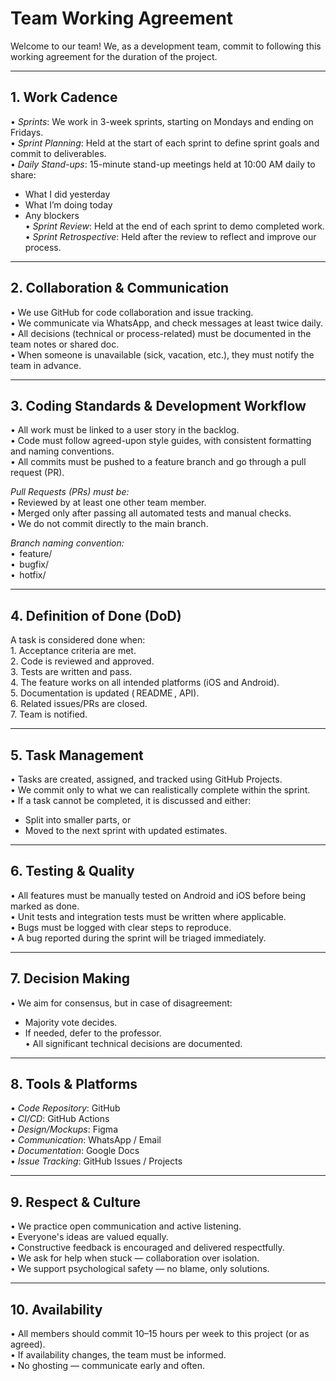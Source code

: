 # Team Working Agreement

Welcome to our team! We, as a development team, commit to following this working agreement for the duration of the project.

---

## 1. Work Cadence
•⁠  ⁠*Sprints*: We work in 3-week sprints, starting on Mondays and ending on Fridays.  
•⁠  ⁠*Sprint Planning*: Held at the start of each sprint to define sprint goals and commit to deliverables.  
•⁠  ⁠*Daily Stand-ups*: 15-minute stand-up meetings held at 10:00 AM daily to share:  
  - What I did yesterday  
  - What I’m doing today  
  - Any blockers  
•⁠  ⁠*Sprint Review*: Held at the end of each sprint to demo completed work.  
•⁠  ⁠*Sprint Retrospective*: Held after the review to reflect and improve our process.  

---

## 2. Collaboration & Communication
•⁠  ⁠We use GitHub for code collaboration and issue tracking.  
•⁠  ⁠We communicate via WhatsApp, and check messages at least twice daily.  
•⁠  ⁠All decisions (technical or process-related) must be documented in the team notes or shared doc.  
•⁠  ⁠When someone is unavailable (sick, vacation, etc.), they must notify the team in advance.  

---

## 3. Coding Standards & Development Workflow
•⁠  ⁠All work must be linked to a user story in the backlog.  
•⁠  ⁠Code must follow agreed-upon style guides, with consistent formatting and naming conventions.  
•⁠  ⁠All commits must be pushed to a feature branch and go through a pull request (PR).  

*Pull Requests (PRs) must be:*  
•⁠  ⁠Reviewed by at least one other team member.  
•⁠  ⁠Merged only after passing all automated tests and manual checks.  
•⁠  ⁠We do not commit directly to the main branch.  

*Branch naming convention:*  
•⁠  ⁠⁠ feature/<task-name> ⁠  
•⁠  ⁠⁠ bugfix/<issue> ⁠  
•⁠  ⁠⁠ hotfix/<description> ⁠  

---

## 4. Definition of Done (DoD)
A task is considered done when:  
1.⁠ ⁠Acceptance criteria are met.  
2.⁠ ⁠Code is reviewed and approved.  
3.⁠ ⁠Tests are written and pass.  
4.⁠ ⁠The feature works on all intended platforms (iOS and Android).  
5.⁠ ⁠Documentation is updated (⁠ README ⁠, API).  
6.⁠ ⁠Related issues/PRs are closed.  
7.⁠ ⁠Team is notified.  

---

## 5. Task Management
•⁠  ⁠Tasks are created, assigned, and tracked using GitHub Projects.  
•⁠  ⁠We commit only to what we can realistically complete within the sprint.  
•⁠  ⁠If a task cannot be completed, it is discussed and either:  
  - Split into smaller parts, or  
  - Moved to the next sprint with updated estimates.  

---

## 6. Testing & Quality
•⁠  ⁠All features must be manually tested on Android and iOS before being marked as done.  
•⁠  ⁠Unit tests and integration tests must be written where applicable.  
•⁠  ⁠Bugs must be logged with clear steps to reproduce.  
•⁠  ⁠A bug reported during the sprint will be triaged immediately.  

---

## 7. Decision Making
•⁠  ⁠We aim for consensus, but in case of disagreement:  
  - Majority vote decides.  
  - If needed, defer to the professor.  
•⁠  ⁠All significant technical decisions are documented.  

---

## 8. Tools & Platforms
•⁠  ⁠*Code Repository*: GitHub  
•⁠  ⁠*CI/CD*: GitHub Actions  
•⁠  ⁠*Design/Mockups*: Figma  
•⁠  ⁠*Communication*: WhatsApp / Email  
•⁠  ⁠*Documentation*: Google Docs  
•⁠  ⁠*Issue Tracking*: GitHub Issues / Projects  

---

## 9. Respect & Culture
•⁠  ⁠We practice open communication and active listening.  
•⁠  ⁠Everyone's ideas are valued equally.  
•⁠  ⁠Constructive feedback is encouraged and delivered respectfully.  
•⁠  ⁠We ask for help when stuck — collaboration over isolation.  
•⁠  ⁠We support psychological safety — no blame, only solutions.  

---

## 10. Availability
•⁠  ⁠All members should commit 10–15 hours per week to this project (or as agreed).  
•⁠  ⁠If availability changes, the team must be informed.  
•⁠  ⁠No ghosting — communicate early and often.